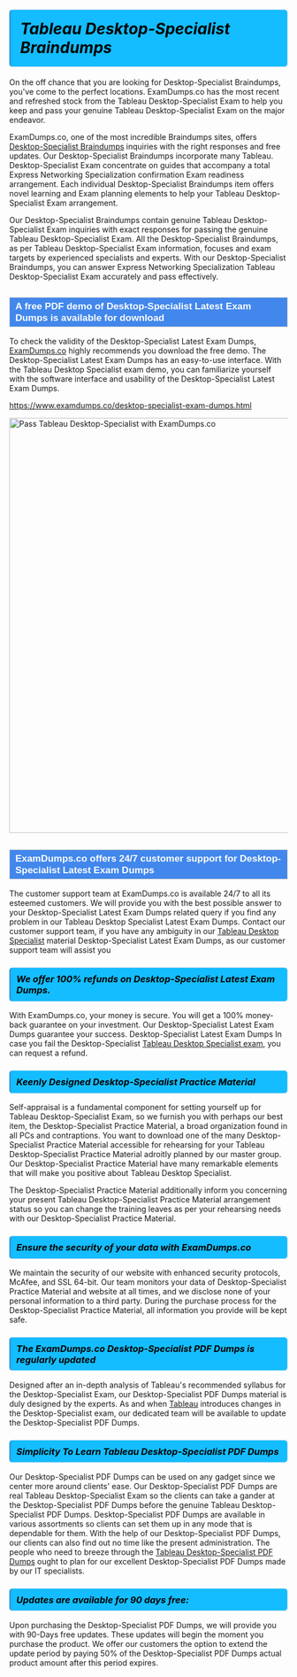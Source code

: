 <h1>                <strong><span style="display: block; color: #000000; background: #14BDFF; border: 0.5px solid #AED6F1; border-left: 3px solid #3498DB; padding: .6em; border-radius: 6px;">                     <em>Tableau Desktop-Specialist <span class="exam_variation">Braindumps</span> </em>                </span></strong>            </h1>                        <p>On the off chance that you are looking for Desktop-Specialist <span class="exam_variation">Braindumps</span>, you've come to the perfect locations.             ExamDumps.co has the most recent and refreshed stock from the Tableau Desktop-Specialist Exam to help you keep and pass your genuine Tableau Desktop-Specialist Exam on the major endeavor.</p>                        <p>ExamDumps.co, one of the most incredible <span class="exam_variation">Braindumps</span> sites, offers <a href="https://www.examdumps.co/desktop-specialist-exam-dumps.html">Desktop-Specialist <span class="exam_variation">Braindumps</span></a> inquiries with the right responses and free updates. Our Desktop-Specialist <span class="exam_variation">Braindumps</span> incorporate             many Tableau. Desktop-Specialist Exam concentrate on guides that accompany a total Express Networking Specialization confirmation Exam readiness arrangement. Each individual             Desktop-Specialist <span class="exam_variation">Braindumps</span> item offers novel learning and Exam planning elements to help your Tableau Desktop-Specialist Exam arrangement.</p>                        <p>Our Desktop-Specialist <span class="exam_variation">Braindumps</span> contain genuine Tableau Desktop-Specialist Exam inquiries with exact responses for passing the genuine Tableau Desktop-Specialist Exam. All the Desktop-Specialist <span class="exam_variation">Braindumps</span>,             as per Tableau Desktop-Specialist Exam information, focuses and exam targets by experienced specialists and experts. With our Desktop-Specialist <span class="exam_variation">Braindumps</span>, you can answer             Express Networking Specialization Tableau Desktop-Specialist Exam accurately and pass effectively.</p>                        <h2 style="background: #4287ec; border: 1px solid #cccccc; padding: 5px 10px;">                <span style="color: #ffffff;">                    <span style="font-size: 11pt;">                        <span style="line-height: normal;">                            <span style="font-family: Calibri,sans-serif;">                                <strong>                                    <span style="font-size: 13.0pt;">A free PDF demo of Desktop-Specialist <span class="exam_variation2">Latest Exam Dumps</span> is available for download</span>                                </strong>                            </span>                        </span>                    </span>                </span>            </h2>                        <p>To check the validity of the Desktop-Specialist <span class="exam_variation2">Latest Exam Dumps</span>, <a href="https://www.examdumps.co/">ExamDumps.co</a> highly recommends you download the free demo. The Desktop-Specialist <span class="exam_variation2">Latest Exam Dumps</span> has an easy-to-use interface.             With the Tableau Desktop Specialist exam demo, you can familiarize yourself with the software interface and usability of the Desktop-Specialist <span class="exam_variation2">Latest Exam Dumps</span>.</p>                        <p><a href="https://www.examdumps.co/desktop-specialist-exam-dumps.html">https://www.examdumps.co/desktop-specialist-exam-dumps.html</a></p>                        <p><a href="https://www.examdumps.co/"><img src="https://www.examdumps.co//images/banners/big-sale-20-percent-discount-offer-examdumps.jpg" class="postImage" alt="Pass Tableau Desktop-Specialist with ExamDumps.co" width="750"></a></p>                            <h2 style="background: #4287ec; border: 1px solid #cccccc; padding: 5px 10px;">                <span style="color: #ffffff;">                    <span style="font-size: 11pt;">                        <span style="line-height: normal;">                            <span style="font-family: Calibri,sans-serif;">                                <strong>                                    <span style="font-size: 13.0pt;">ExamDumps.co offers 24/7 customer support for Desktop-Specialist <span class="exam_variation2">Latest Exam Dumps</span> </span>                                </strong>                            </span>                        </span>                    </span>                </span>            </h2>                        <p>The customer support team at ExamDumps.co is available 24/7 to all its esteemed customers. We will provide you with the best possible answer to your Desktop-Specialist <span class="exam_variation2">Latest Exam Dumps</span>            related query if you find any problem in our Tableau Desktop Specialist <span class="exam_variation2">Latest Exam Dumps</span>. Contact our customer support team, if you have any ambiguity in             our <a href="https://www.examdumps.co/tableau-desktop-specialist-exam-dumps.html">Tableau Desktop Specialist</a> material Desktop-Specialist <span class="exam_variation2">Latest Exam Dumps</span>, as our customer support team will assist you</p>                        <h3>                <strong>                    <span style="display: block; color: #000000; background: #14BDFF; border: 0.5px solid #AED6F1; border-left: 3px solid #3498DB; padding: .6em; border-radius: 6px;">                        <em>We offer 100% refunds on Desktop-Specialist <span class="exam_variation2">Latest Exam Dumps</span>.</em>                    </span>                </strong>            </h3>                        <p>With ExamDumps.co, your money is secure. You will get a 100% money-back guarantee on your investment. Our Desktop-Specialist <span class="exam_variation2">Latest Exam Dumps</span> guarantee your success.             Desktop-Specialist <span class="exam_variation2">Latest Exam Dumps</span> In case you fail the Desktop-Specialist <a href="https://www.examdumps.co/desktop-specialist-exam-dumps.html">Tableau Desktop Specialist exam</a>, you can request a refund.</p>                        <h3>                <strong>                    <span style="display: block; color: #000000; background: #14BDFF; border: 0.5px solid #AED6F1; border-left: 3px solid #3498DB; padding: .6em; border-radius: 6px;">                        <em>Keenly Designed Desktop-Specialist <span class="exam_variation3">Practice Material</span></em>                    </span>                </strong>            </h3>                        <p>Self-appraisal is a fundamental component for setting yourself up for Tableau Desktop-Specialist Exam, so we furnish you with perhaps our best item, the Desktop-Specialist <span class="exam_variation3">Practice Material</span>,             a broad organization found in all PCs and contraptions. You want to download one of the many Desktop-Specialist <span class="exam_variation3">Practice Material</span> accessible for rehearsing for your             Tableau Desktop-Specialist <span class="exam_variation3">Practice Material</span> adroitly planned by our master group. Our Desktop-Specialist <span class="exam_variation3">Practice Material</span> have many remarkable elements that will make you             positive about Tableau Desktop Specialist.</p>                        <p>The Desktop-Specialist <span class="exam_variation3">Practice Material</span> additionally inform you concerning your present Tableau Desktop-Specialist <span class="exam_variation3">Practice Material</span> arrangement status so you can change the training             leaves as per your rehearsing needs with our Desktop-Specialist <span class="exam_variation3">Practice Material</span>.</p>                        <h3>                <strong>                    <span style="display: block; color: #000000; background: #14BDFF; border: 0.5px solid #AED6F1; border-left: 3px solid #3498DB; padding: .6em; border-radius: 6px;">                        <em>Ensure the security of your data with ExamDumps.co </em>                    </span>                </strong>            </h3>                        <p>We maintain the security of our website with enhanced security protocols, McAfee, and SSL 64-bit. Our team monitors your data of Desktop-Specialist <span class="exam_variation3">Practice Material</span> and website at all times,             and we disclose none of your personal information to a third party. During the purchase process for the Desktop-Specialist <span class="exam_variation3">Practice Material</span>, all information you provide will be kept safe.</p>                        <h3>                <strong>                    <span style="display: block; color: #000000; background: #14BDFF; border: 0.5px solid #AED6F1; border-left: 3px solid #3498DB; padding: .6em; border-radius: 6px;">                        <em>The ExamDumps.co Desktop-Specialist <span class="exam_variation4">PDF Dumps</span> is regularly updated </em>                    </span>                </strong>            </h3>                        <p>Designed after an in-depth analysis of Tableau's recommended syllabus for the Desktop-Specialist Exam, our Desktop-Specialist <span class="exam_variation4">PDF Dumps</span> material is duly designed by the experts.             As and when <a href="https://www.examdumps.co/tableau-exam-dumps.html">Tableau</a> introduces changes in the Desktop-Specialist exam, our dedicated team will be available to update the Desktop-Specialist <span class="exam_variation4">PDF Dumps</span>.</p>                        <h3>                <strong>                    <span style="display: block; color: #000000; background: #14BDFF; border: 0.5px solid #AED6F1; border-left: 3px solid #3498DB; padding: .6em; border-radius: 6px;">                        <em>Simplicity To Learn Tableau Desktop-Specialist <span class="exam_variation4">PDF Dumps</span></em>                    </span>                </strong>            </h3>                        <p>Our Desktop-Specialist <span class="exam_variation4">PDF Dumps</span> can be used on any gadget since we center more around clients' ease. Our Desktop-Specialist <span class="exam_variation4">PDF Dumps</span> are real Tableau Desktop-Specialist Exam             so the clients can take a gander at the Desktop-Specialist <span class="exam_variation4">PDF Dumps</span> before the genuine Tableau Desktop-Specialist <span class="exam_variation4">PDF Dumps</span>. Desktop-Specialist <span class="exam_variation4">PDF Dumps</span> are available in various assortments             so clients can set them up in any mode that is dependable for them. With the help of our Desktop-Specialist <span class="exam_variation4">PDF Dumps</span>, our clients can also find out no time like the present administration.             The people who need to breeze through the <a href="https://www.examdumps.co/desktop-specialist-exam-dumps.html">Tableau Desktop-Specialist <span class="exam_variation4">PDF Dumps</span></a> ought to plan for our excellent Desktop-Specialist <span class="exam_variation4">PDF Dumps</span> made by our IT specialists.</p>                        <h3>                <strong>                    <span style="display: block; color: #000000; background: #14BDFF; border: 0.5px solid #AED6F1; border-left: 3px solid #3498DB; padding: .6em; border-radius: 6px;">                        <em>Updates are available for 90 days free:</em>                    </span>                </strong>            </h3>                        <p>Upon purchasing the Desktop-Specialist <span class="exam_variation4">PDF Dumps</span>, we will provide you with 90-Days free updates. These updates will begin the moment you purchase the product.             We offer our customers the option to extend the update period by paying 50% of the Desktop-Specialist <span class="exam_variation4">PDF Dumps</span> actual product amount after this period expires.</p>                    
